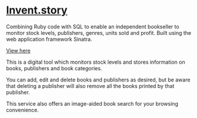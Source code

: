 # [Invent.story](ttps://invent-story.herokuapp.com/)
Combining Ruby code with SQL to enable an independent bookseller to monitor stock levels, publishers, genres, units sold and profit. Built using the web application framework Sinatra. 

[View here](https://invent-story.herokuapp.com/)

This is a digital tool which monitors stock levels and stores information on books, publishers and book categories.


You can add, edit and delete books and publishers as desired, but be aware that deleting a publisher will also remove all the books printed by that publisher.


This service also offers an image-aided book search for your browsing convenience.
